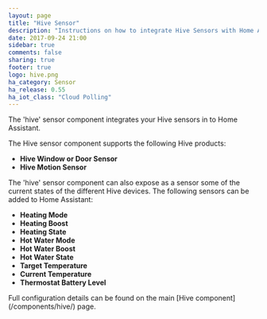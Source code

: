 ```yaml
---
layout: page
title: "Hive Sensor"
description: "Instructions on how to integrate Hive Sensors with Home Assistant."
date: 2017-09-24 21:00
sidebar: true
comments: false
sharing: true
footer: true
logo: hive.png
ha_category: Sensor
ha_release: 0.55
ha_iot_class: "Cloud Polling"
---
```



The 'hive' sensor component integrates your Hive sensors in to Home Assistant.

The Hive sensor component supports the following Hive products:
- **Hive Window or Door Sensor**
- **Hive Motion Sensor**

The 'hive' sensor component can also expose as a sensor some of the current states of the different Hive devices.
The following sensors can be added to Home Assistant:
- **Heating Mode**
- **Heating Boost**
- **Heating State**
- **Hot Water Mode**
- **Hot Water Boost**
- **Hot Water State**
- **Target Temperature**
- **Current Temperature**
- **Thermostat Battery Level**


<p class='note'>
Full configuration details can be found on the main [Hive component](/components/hive/) page.
</p>


